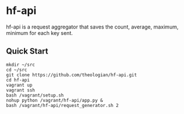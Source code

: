 # hf-api

hf-api is a request aggregator that saves the count, average, maximum, minimum for each key sent.

## Quick Start
```
mkdir ~/src
cd ~/src
git clone https://github.com/theologian/hf-api.git
cd hf-api
vagrant up
vagrant ssh 
bash /vagrant/setup.sh
nohup python /vagrant/hf-api/app.py &
bash /vagrant/hf-api/request_generator.sh 2
```
